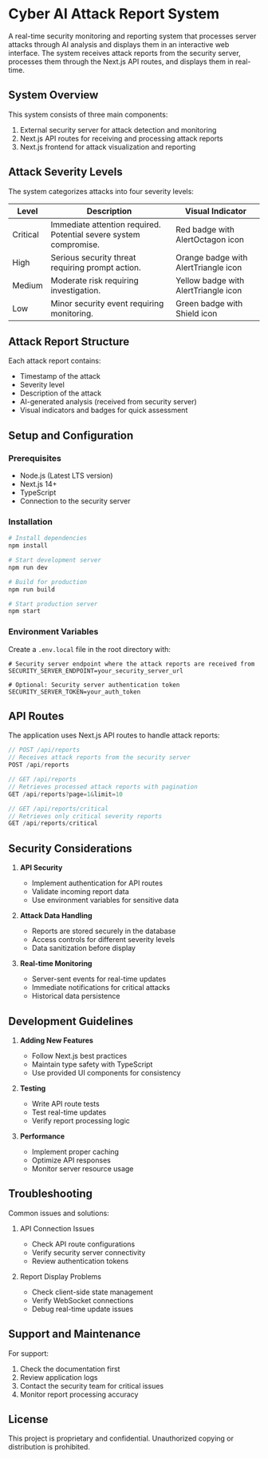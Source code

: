 # Cyber AI Attack Report System

A real-time security monitoring and reporting system that processes server attacks through AI analysis and displays them in an interactive web interface. The system receives attack reports from the security server, processes them through the Next.js API routes, and displays them in real-time.

## System Overview

This system consists of three main components:
1. External security server for attack detection and monitoring
2. Next.js API routes for receiving and processing attack reports
3. Next.js frontend for attack visualization and reporting

## Attack Severity Levels

The system categorizes attacks into four severity levels:

| Level | Description | Visual Indicator |
|-------|-------------|------------------|
| Critical | Immediate attention required. Potential severe system compromise. | Red badge with AlertOctagon icon |
| High | Serious security threat requiring prompt action. | Orange badge with AlertTriangle icon |
| Medium | Moderate risk requiring investigation. | Yellow badge with AlertTriangle icon |
| Low | Minor security event requiring monitoring. | Green badge with Shield icon |

## Attack Report Structure

Each attack report contains:
- Timestamp of the attack
- Severity level
- Description of the attack
- AI-generated analysis (received from security server)
- Visual indicators and badges for quick assessment

## Setup and Configuration

### Prerequisites
- Node.js (Latest LTS version)
- Next.js 14+
- TypeScript
- Connection to the security server

### Installation
```bash
# Install dependencies
npm install

# Start development server
npm run dev

# Build for production
npm run build

# Start production server
npm start
```

### Environment Variables
Create a `.env.local` file in the root directory with:
```
# Security server endpoint where the attack reports are received from
SECURITY_SERVER_ENDPOINT=your_security_server_url

# Optional: Security server authentication token
SECURITY_SERVER_TOKEN=your_auth_token
```

## API Routes

The application uses Next.js API routes to handle attack reports:

```typescript
// POST /api/reports
// Receives attack reports from the security server
POST /api/reports

// GET /api/reports
// Retrieves processed attack reports with pagination
GET /api/reports?page=1&limit=10

// GET /api/reports/critical
// Retrieves only critical severity reports
GET /api/reports/critical
```

## Security Considerations

1. **API Security**
   - Implement authentication for API routes
   - Validate incoming report data
   - Use environment variables for sensitive data

2. **Attack Data Handling**
   - Reports are stored securely in the database
   - Access controls for different severity levels
   - Data sanitization before display

3. **Real-time Monitoring**
   - Server-sent events for real-time updates
   - Immediate notifications for critical attacks
   - Historical data persistence

## Development Guidelines

1. **Adding New Features**
   - Follow Next.js best practices
   - Maintain type safety with TypeScript
   - Use provided UI components for consistency

2. **Testing**
   - Write API route tests
   - Test real-time updates
   - Verify report processing logic

3. **Performance**
   - Implement proper caching
   - Optimize API responses
   - Monitor server resource usage

## Troubleshooting

Common issues and solutions:
1. API Connection Issues
   - Check API route configurations
   - Verify security server connectivity
   - Review authentication tokens

2. Report Display Problems
   - Check client-side state management
   - Verify WebSocket connections
   - Debug real-time update issues

## Support and Maintenance

For support:
1. Check the documentation first
2. Review application logs
3. Contact the security team for critical issues
4. Monitor report processing accuracy

## License

This project is proprietary and confidential. Unauthorized copying or distribution is prohibited.
